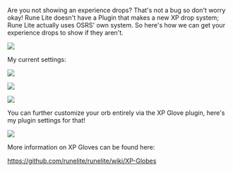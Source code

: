Are you not showing an experience drops? That's not a bug so don't worry okay! Rune Lite doesn't have a Plugin that makes a new XP drop system; Rune Lite actually uses OSRS' own system. So here's how we can get your experience drops to show if they aren't.


![](https://i.imgur.com/W9ul33p.png)

My current settings:

![](https://i.imgur.com/H1ryNnQ.png)

![](https://i.imgur.com/rKxbF8X.png)

![](https://i.imgur.com/WWc80RZ.png)

You can further customize your orb entirely via the XP Glove plugin, here's my plugin settings for that!

![](https://i.imgur.com/7DexXZN.png)

More information on XP Gloves can be found here:

https://github.com/runelite/runelite/wiki/XP-Globes